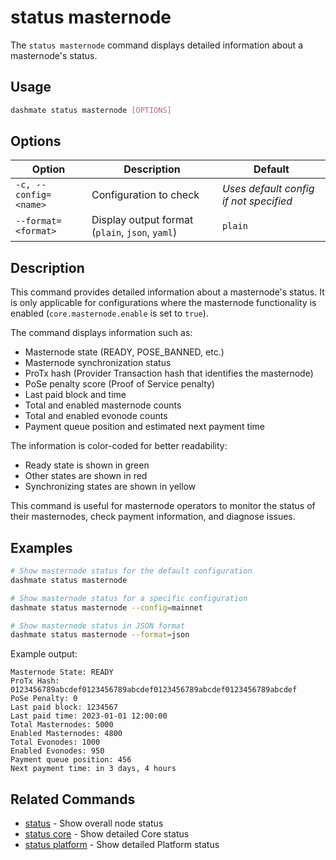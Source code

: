 # status masternode

The `status masternode` command displays detailed information about a masternode's status.

## Usage

```bash
dashmate status masternode [OPTIONS]
```

## Options

| Option | Description | Default |
|--------|-------------|--------|
| `-c, --config=<name>` | Configuration to check | *Uses default config if not specified* |
| `--format=<format>` | Display output format (`plain`, `json`, `yaml`) | `plain` |

## Description

This command provides detailed information about a masternode's status.
It is only applicable for configurations where the masternode functionality is enabled (`core.masternode.enable` is set to `true`). 

The command displays information such as:

- Masternode state (READY, POSE_BANNED, etc.)
- Masternode synchronization status
- ProTx hash (Provider Transaction hash that identifies the masternode)
- PoSe penalty score (Proof of Service penalty)
- Last paid block and time
- Total and enabled masternode counts
- Total and enabled evonode counts
- Payment queue position and estimated next payment time

The information is color-coded for better readability:
- Ready state is shown in green
- Other states are shown in red
- Synchronizing states are shown in yellow

This command is useful for masternode operators to monitor the status of their masternodes, check payment information, and diagnose issues.

## Examples

```bash
# Show masternode status for the default configuration
dashmate status masternode

# Show masternode status for a specific configuration
dashmate status masternode --config=mainnet

# Show masternode status in JSON format
dashmate status masternode --format=json
```

Example output:
```
Masternode State: READY
ProTx Hash: 0123456789abcdef0123456789abcdef0123456789abcdef0123456789abcdef
PoSe Penalty: 0
Last paid block: 1234567
Last paid time: 2023-01-01 12:00:00
Total Masternodes: 5000
Enabled Masternodes: 4800
Total Evonodes: 1000
Enabled Evonodes: 950
Payment queue position: 456
Next payment time: in 3 days, 4 hours
```

## Related Commands

- [status](./status.md) - Show overall node status
- [status core](./core.md) - Show detailed Core status
- [status platform](./platform.md) - Show detailed Platform status
